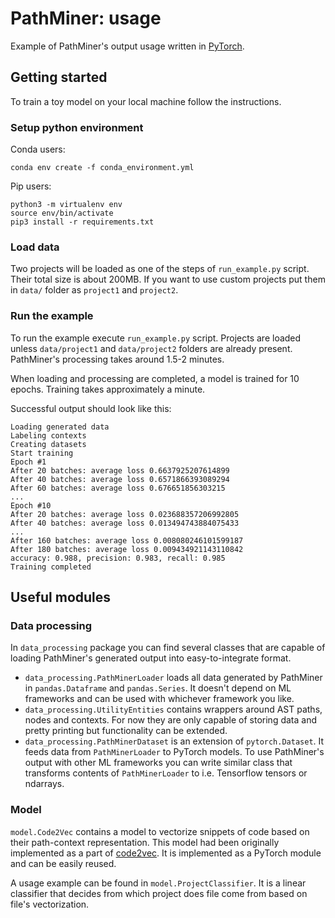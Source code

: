 # PathMiner: usage

Example of PathMiner's output usage written in [PyTorch](https://pytorch.org/).

## Getting started

To train a toy model on your local machine follow the instructions.

### Setup python environment

Conda users:

~~~~
conda env create -f conda_environment.yml
~~~~

Pip users:
~~~~
python3 -m virtualenv env
source env/bin/activate
pip3 install -r requirements.txt
~~~~



### Load data

Two projects will be loaded as one of the steps of `run_example.py` script. Their total size is about 200MB. 
If you want to use custom projects put them in `data/` folder as `project1` and `project2`.

### Run the example

To run the example execute `run_example.py` script. 
Projects are loaded unless `data/project1` and `data/project2` folders are already present.
PathMiner's processing takes around 1.5-2 minutes.

When loading and processing are completed, a model is trained for 10 epochs. Training takes approximately a minute.

Successful output should look like this:
~~~~
Loading generated data
Labeling contexts
Creating datasets
Start training
Epoch #1
After 20 batches: average loss 0.6637925207614899
After 40 batches: average loss 0.6571866393089294
After 60 batches: average loss 0.676651856303215
...
Epoch #10
After 20 batches: average loss 0.023688357206992805
After 40 batches: average loss 0.013494743884075433
...
After 160 batches: average loss 0.008080246101599187
After 180 batches: average loss 0.009434921143110842
accuracy: 0.988, precision: 0.983, recall: 0.985
Training completed
~~~~

## Useful modules

### Data processing

In `data_processing` package you can find several classes that are capable of loading
PathMiner's generated output into easy-to-integrate format.

* `data_processing.PathMinerLoader` loads all data generated by PathMiner in `pandas.Dataframe` and `pandas.Series`.
It doesn't depend on ML frameworks and can be used with whichever framework you like. 
* `data_processing.UtilityEntities` contains wrappers around AST paths, nodes and contexts. For now they are only 
capable of storing data and pretty printing but functionality can be extended.
* `data_processing.PathMinerDataset` is an extension of `pytorch.Dataset`. It feeds data from `PathMinerLoader` to
PyTorch models. To use PathMiner's output with other ML frameworks you can write similar class that transforms contents
of `PathMinerLoader` to i.e. Tensorflow tensors or ndarrays. 

### Model

`model.Code2Vec` contains a model to vectorize snippets of code based on their path-context representation.
This model had been originally implemented as a part of [code2vec](https://github.com/tech-srl/code2vec).
It is implemented as a PyTorch module and can be easily reused.

A usage example can be found in `model.ProjectClassifier`.
It is a linear classifier that decides from which project does file come from based on file's vectorization.
